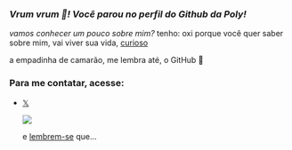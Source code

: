 ### *Vrum vrum 🚗! Você parou no perfil do Github da Poly!*

_vamos conhecer um pouco sobre mim?_
tenho: oxi porque você quer saber sobre mim, vai viver sua vida, [curioso](https://www.youtube.com/watch?v=CjeLXQb1xGI)

a empadinha de camarão, me lembra até, o GitHub 💙

### Para me contatar, acesse:
- [𝕏](https://x.com/nyandigum)

  ![](https://media.tenor.com/Vv_sOHafrZAAAAAM/little-witch-academia-amanda-oneill.gif)

  e [lembrem-se](https://youtu.be/DRv_lMBKWc8?si=8M1dYLv1vwkF0VRP) que...
